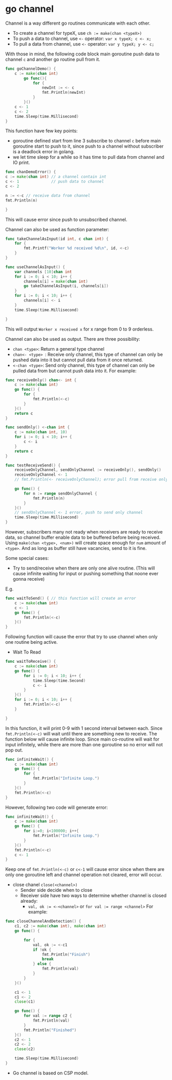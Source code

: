 # go channel
Channel is a way different go routines communicate with each other.

- To create a channel for typeX, use `ch := make(chan <typeX>)`
- To push a data to channel, use `<-` operator: ```var x typeX; c <- x;```
- To pull a data from channel, use `<-` operator: ```var y typeX; y <- c;```

With those in mind, the following code block main goroutine push data to channel `c` and another go routine pull from it.

```go
func goChannelDemo() {
    c := make(chan int)
        go func(){
            for {
                newInt := <- c
                fmt.Println(newInt)
            }
        }()
    c <- 1
    c <- 2
    time.Sleep(time.Millisecond)
}
```
This function have few key points:
- goroutine defined start from line 3 subscribe to channel `c` before main goroutine start to push to it, since push to a channel
without subscriber is a deadlock error in golang.
- we let time sleep for a while so it has time to pull data from channel and IO print.
```go
func chanDemoError() {
c := make(chan int) // a channel contain int
c <- 1              // push data to channel
c <- 2

n := <-c // receive data from channel
fmt.Println(n)

}
```
This will cause error since push to unsubscribed channel.

Channel can also be used as function parameter:
```go
func takeChannelAsInput(id int, c chan int) {
	for {
		fmt.Printf("Worker %d received %d\n", id, <-c)
	}
}

func useChannelAsInput() {
	var channels [10]chan int
	for i := 0; i < 10; i++ {
		channels[i] = make(chan int)
		go takeChannelAsInput(i, channels[i])
	}
	for i := 0; i < 10; i++ {
		channels[i] <- i
	}
	time.Sleep(time.Millisecond)

}
```
This will output `Worker x received x` for x range from 0 to 9 orderless.

Channel can also be used as output. There are three possibility:
- `chan <type>`: Return a general type channel
- `chan<- <type> `: Receive only channel, this type of channel can only be pushed data into it but cannot pull data from it once returned.
- `<-chan <type>`: Send only channel, this type of channel can only be pulled data from but cannot push data into it.
For example:
```go
func receiveOnly() chan<- int {
	c := make(chan int)
	go func() {
		for {
			fmt.Println(<-c)
		}
	}()
	return c
}

func sendOnly() <-chan int {
	c := make(chan int, 10)
	for i := 0; i < 10; i++ {
		c <- i
	}
	return c
}

func testReceiveSend() {
	receiveOnlyChannel, sendOnlyChannel := receiveOnly(), sendOnly()
	receiveOnlyChannel <- 1
	// fmt.Println(<- receiveOnlyChannel); error pull from receive only channel

	go func() {
		for n := range sendOnlyChannel {
			fmt.Println(n)
		}
	}()
	// sendOnlyChannel <- 1 error, push to send only channel
	time.Sleep(time.Millisecond)
}
```

However, subscribers many not ready when receivers are ready to receive data, so channel buffer enable data to be buffered before being received.
Using `make(chan <type>, <num>)` will create space enough for `num` amount of `<type>`. And as long as buffer still have vacancies, send to it is fine.

Some special cases:
- Try to send/receive when there are only one alive routine. (This will cause infinite waiting for input or pushing something that noone ever gonna receive)

E.g.
```go
func waitToSend() { // this function will create an error
	c := make(chan int)
	c <- 1
	go func() {
		fmt.Println(<-c)
	}()
}
```
Following function will cause the error that try to use channel when only one routine being active.
- Wait To Read
```go
func waitToReceive() {
	c := make(chan int)
	go func() {
		for i := 0; i < 10; i++ {
			time.Sleep(time.Second)
			c <- i
		}
	}()
	for i := 0; i < 10; i++ {
		fmt.Println(<-c)
	}

}
```
In this function, it will print 0-9 with 1 second interval between each. Since `fmt.Println(<-c)` will wait until there are something new
to receive. The function below will cause infinite loop. Since main co-routine will wait for input infinitely, while there
are more than one goroutine so no error will not pop out.
```go
func infiniteWait() {
	c := make(chan int)
	go func() {
		for {
			fmt.Println("Infinite Loop.")
		}
	}()
	fmt.Println(<-c)
}
```

However, following two code will generate error:
```go
func infiniteWait() {
	c := make(chan int)
	go func() {
		for i:=0; i<100000; i++{
			fmt.Println("Infinite Loop.")
		}
	}()
	fmt.Println(<-c)
	c <- 1
}
```
Keep one of `fmt.Println(<-c)` or `c<-1` will cause error since when there are only one goroutine left and channel operation not cleared, error will occur.
- close chanel `close(<channel>)`
  - Sender side decide when to close
  - Receiver side have two ways to determine whether channel is closed already:
    - `val, ok := <-<channel>` or `for val := range <channel>`
For example:
```go
func closeChannelAndDetection() {
	c1, c2 := make(chan int), make(chan int)
	go func() {

		for {
			val, ok := <-c1
			if !ok {
				fmt.Println("Finish")
				break
			} else {
				fmt.Println(val)
			}
		}
	}()

	c1 <- 1
	c1 <- 2
	close(c1)

	go func() {
		for val := range c2 {
			fmt.Println(val)
		}
		fmt.Println("Finished")
	}()
	c2 <- 1
	c2 <- 2
	close(c2)

	time.Sleep(time.Millisecond)
}
```
- Go channel is based on CSP model.